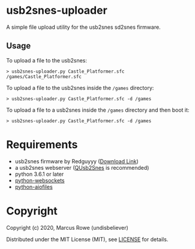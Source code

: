 usb2snes-uploader
=================

A simple file upload utility for the usb2snes sd2snes firmware.


Usage
-----

To upload a file to the usb2snes:

    > usb2snes-uploader.py Castle_Platformer.sfc /games/Castle_Platformer.sfc


To upload a file to the usb2snes inside the `/games` directory:

    > usb2snes-uploader.py Castle_Platformer.sfc -d /games


To upload a file to a usb2snes inside the `/games` directory and then boot it:

    > usb2snes-uploader.py Castle_Platformer.sfc -d /games



Requirements
============

 * usb2snes firmware by Redguyyy ([Download Link](https://github.com/RedGuyyyy/sd2snes/releases/))
 * a usb2snes webserver ([QUsb2Snes](https://skarsnik.github.io/QUsb2snes/) is recommended)
 * python 3.6.1 or later
 * [python-websockets](https://github.com/aaugustin/websockets)
 * [python-aiofiles](https://github.com/Tinche/aiofiles)



Copyright
=========

Copyright (c) 2020, Marcus Rowe (undisbeliever)

Distributed under the MIT License (MIT), see [LICENSE](LICENSE) for details.

